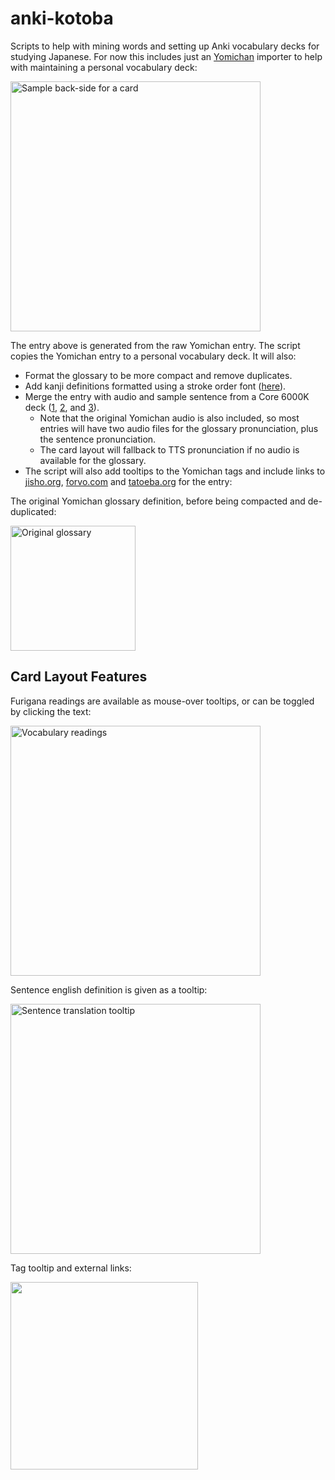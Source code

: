 # anki-kotoba

Scripts to help with mining words and setting up Anki vocabulary decks for 
studying Japanese. For now this includes just an [Yomichan](https://foosoft.net/projects/yomichan/) 
importer to help with maintaining a personal vocabulary deck:

<img src="https://i.imgur.com/nQ29W2b.png" width="400" title="Sample back-side for a card" />

The entry above is generated from the raw Yomichan entry. The script copies the
Yomichan entry to a personal vocabulary deck. It will also:
- Format the glossary to be more compact and remove duplicates.
- Add kanji definitions formatted using a stroke order font ([here](https://sites.google.com/site/nihilistorguk/)).
- Merge the entry with audio and sample sentence from a Core 6000K deck ([1](https://ankiweb.net/shared/info/1880390099), 
[2](https://ankiweb.net/shared/info/1678635361), and [3](https://ankiweb.net/shared/info/764667979)).
  - Note that the original Yomichan audio is also included, so most entries will
    have two audio files for the glossary pronunciation, plus the sentence 
    pronunciation.
  - The card layout will fallback to TTS pronunciation if no audio is available
    for the glossary.
- The script will also add tooltips to the Yomichan tags and include links to
  [jisho.org](https://jisho.org/), [forvo.com](https://forvo.com/) and
  [tatoeba.org](https://tatoeba.org/) for the entry:

The original Yomichan glossary definition, before being compacted and de-duplicated:

<img src="https://i.imgur.com/zFr8dk1.png" width="200" title="Original glossary">

## Card Layout Features

Furigana readings are available as mouse-over tooltips, or can be toggled by 
clicking the text:

<img src="https://i.imgur.com/IMhUI1Z.png" width="400" title="Vocabulary readings">

Sentence english definition is given as a tooltip:

<img src="https://i.imgur.com/oKsbT4f.png" width="400" title="Sentence translation tooltip">

Tag tooltip and external links:

<img src="https://i.imgur.com/GRF1jqa.png" width="300" />
